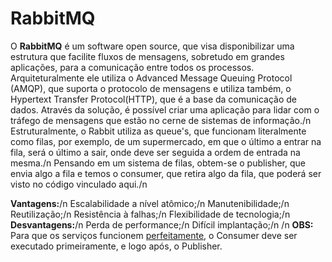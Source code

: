 # RabbitMQ

O <b>RabbitMQ</b> é um software open source, que visa disponibilizar uma estrutura que facilite fluxos de mensagens, sobretudo em grandes aplicações, para a comunicação entre todos os processos. Arquiteturalmente ele utiliza o Advanced Message Queuing Protocol (AMQP), que suporta o protocolo de mensagens e utiliza também, o Hypertext Transfer Protocol(HTTP), que é a base da comunicação de dados. Através da solução, é possível criar uma aplicação para lidar com o tráfego de mensagens que estão no cerne de sistemas de informação./n
Estruturalmente, o Rabbit utiliza as queue's, que funcionam literalmente como filas, por exemplo, de um supermercado, em que o último a entrar na fila, será o último a sair, onde deve ser seguida a ordem de entrada na mesma./n
Pensando em um sistema de filas, obtem-se o publisher, que envia algo a fila e temos o consumer, que retira algo da fila, que poderá ser visto no código vinculado aqui./n

<b>Vantagens:</b>/n
  Escalabilidade a nível atômico;/n
  Manutenibilidade;/n
  Reutilização;/n
  Resistência à falhas;/n
  Flexibilidade de tecnologia;/n
<b>Desvantagens:</b>/n
  Perda de performance;/n
  Difícil implantação;/n
  /n
  <b>OBS:</b> Para que os serviços funcionem <u>perfeitamente</u>, o Consumer deve ser executado primeiramente, e logo após, o Publisher.
